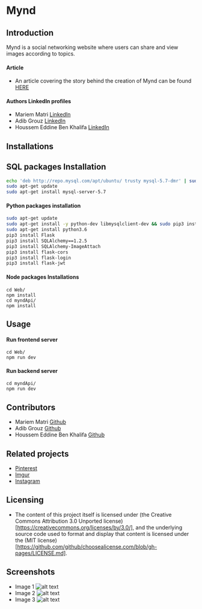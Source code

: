 # Mynd

## Introduction
Mynd is a social networking website where users can share and view images according to topics.

#### Article
* An article covering the story behind the creation of Mynd can be found [HERE](https://medium.com/@edin93/my-holberton-school-portfolio-project-story-f53f1a0d8334)

#### Authors LinkedIn profiles
* Mariem Matri [LinkedIn](https://www.linkedin.com/in/mariem-matri-249620178/)
* Adib Grouz [LinkedIn](https://www.linkedin.com/in/adib-grouz-ba4936190/)
* Houssem Eddine Ben Khalifa [LinkedIn](https://www.linkedin.com/in/houssem-eddine-ben-khalifa-b0a2a412b/)

## Installations

## SQL packages Installation
```bash
echo 'deb http://repo.mysql.com/apt/ubuntu/ trusty mysql-5.7-dmr' | sudo tee -a /etc/apt/sources.list
sudo apt-get update
sudo apt-get install mysql-server-5.7
```

#### Python packages installation
```bash
sudo apt-get update
sudo apt-get install -y python-dev libmysqlclient-dev && sudo pip3 install mysqlclient
sudo apt-get install python3.6
pip3 install Flask
pip3 install SQLAlchemy==1.2.5
pip3 install SQLAlchemy-ImageAttach
pip3 install flask-cors
pip3 install flask-login
pip3 install flask-jwt
```

#### Node packages Installations
```
cd Web/
npm install
cd myndApi/
npm install
```

## Usage

#### Run frontend server
```
cd Web/
npm run dev
```

#### Run backend server
```
cd myndApi/
npm run dev
```

## Contributors

* Mariem Matri [Github](https://github.com/MatriMariem)
* Adib Grouz [Github](https://github.com/s0m35h1t)
* Houssem Eddine Ben Khalifa [Github](https://github.com/Edin93)

## Related projects

* [Pinterest](https://www.pinterest.com)
* [Imgur](https://www.imgur.com)
* [Instagram](https://www.instagram.com)

## Licensing

* The content of this project itself is licensed under (the Creative Commons Attribution 3.0 Unported license) [https://creativecommons.org/licenses/by/3.0/], and the underlying source code used to format and display that content is licensed under the (MIT license) [https://github.com/github/choosealicense.com/blob/gh-pages/LICENSE.md].

## Screenshots
* Image 1
![alt text](https://edin93.github.io/mynd_landing_page/images/feature2.png)
* Image 2
![alt text](https://edin93.github.io/mynd_landing_page/images/feature3.png)
* Image 3
![alt text](https://edin93.github.io/mynd_landing_page/images/feature1.png)
